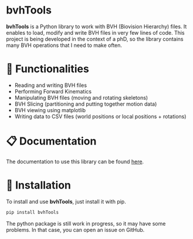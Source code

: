 <!-- omit from toc -->
# bvhTools
**bvhTools** is a Python library to work with BVH (Biovision Hierarchy) files. It enables to load, modify and write BVH files in very few lines of code. This project is being developed in the context of a phD, so the library contains many BVH operations that I need to make often.

<!-- omit from toc -->
# 🌟 Functionalities
- Reading and writing BVH files
- Performing Forward Kinematics
- Manipulating BVH files (moving and rotating skeletons)
- BVH Slicing (partitioning and putting together motion data)
- BVH viewing using matplotlib
- Writing data to CSV files (world positions or  local positions + rotations)

# 📋 Documentation
The documentation to use this library can be found [here](https://enekoassets.github.io/bvhTools/).

# 🧰 Installation
To install and use **bvhTools**, just install it with pip.
```python
pip install bvhTools
```
The python package is still work in progress, so it may have some problems. In that case, you can open an issue on GitHub.